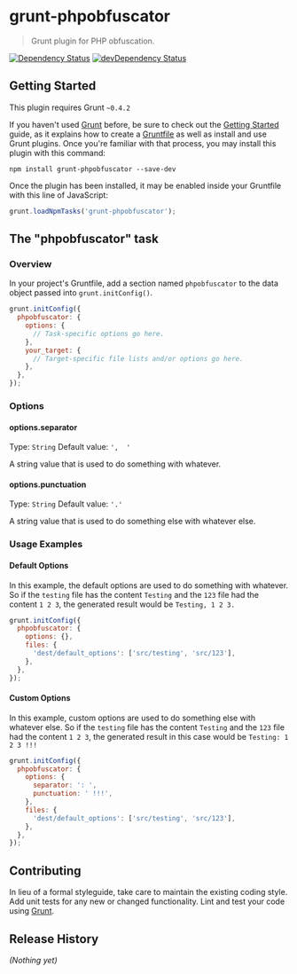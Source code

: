 # grunt-phpobfuscator

> Grunt plugin for PHP obfuscation.

[![Dependency Status](https://david-dm.org/designst/grunt-phpobfuscator.png?theme=shields.io)](https://david-dm.org/designst/grunt-phpobfuscator)
[![devDependency Status](https://david-dm.org/designst/grunt-phpobfuscator/dev-status.png?theme=shields.io)](https://david-dm.org/designst/grunt-phpobfuscator#info=devDependencies)

## Getting Started
This plugin requires Grunt `~0.4.2`

If you haven't used [Grunt](http://gruntjs.com/) before, be sure to check out the [Getting Started](http://gruntjs.com/getting-started) guide, as it explains how to create a [Gruntfile](http://gruntjs.com/sample-gruntfile) as well as install and use Grunt plugins. Once you're familiar with that process, you may install this plugin with this command:

```shell
npm install grunt-phpobfuscator --save-dev
```

Once the plugin has been installed, it may be enabled inside your Gruntfile with this line of JavaScript:

```js
grunt.loadNpmTasks('grunt-phpobfuscator');
```

## The "phpobfuscator" task

### Overview
In your project's Gruntfile, add a section named `phpobfuscator` to the data object passed into `grunt.initConfig()`.

```js
grunt.initConfig({
  phpobfuscator: {
    options: {
      // Task-specific options go here.
    },
    your_target: {
      // Target-specific file lists and/or options go here.
    },
  },
});
```

### Options

#### options.separator
Type: `String`
Default value: `',  '`

A string value that is used to do something with whatever.

#### options.punctuation
Type: `String`
Default value: `'.'`

A string value that is used to do something else with whatever else.

### Usage Examples

#### Default Options
In this example, the default options are used to do something with whatever. So if the `testing` file has the content `Testing` and the `123` file had the content `1 2 3`, the generated result would be `Testing, 1 2 3.`

```js
grunt.initConfig({
  phpobfuscator: {
    options: {},
    files: {
      'dest/default_options': ['src/testing', 'src/123'],
    },
  },
});
```

#### Custom Options
In this example, custom options are used to do something else with whatever else. So if the `testing` file has the content `Testing` and the `123` file had the content `1 2 3`, the generated result in this case would be `Testing: 1 2 3 !!!`

```js
grunt.initConfig({
  phpobfuscator: {
    options: {
      separator: ': ',
      punctuation: ' !!!',
    },
    files: {
      'dest/default_options': ['src/testing', 'src/123'],
    },
  },
});
```

## Contributing
In lieu of a formal styleguide, take care to maintain the existing coding style. Add unit tests for any new or changed functionality. Lint and test your code using [Grunt](http://gruntjs.com/).

## Release History
_(Nothing yet)_
